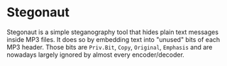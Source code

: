 # Stegonaut

Stegonaut is a simple steganography tool that hides plain text messages inside MP3 files.
It does so by embedding text into "unused" bits of each MP3 header.
Those bits are `Priv.Bit`, `Copy`, `Original`, `Emphasis` and are nowadays largely ignored by almost every encoder/decoder.


